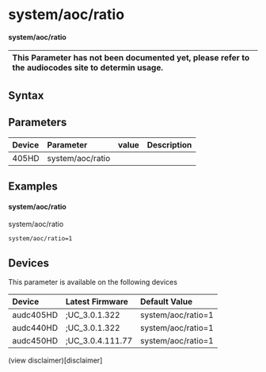 ﻿---
description: system/aoc/ratio
search: false
---

# system/aoc/ratio

#### system/aoc/ratio


| This Parameter has not been documented yet, please refer to the audiocodes site to determin usage.  | 
| :--- |

## Syntax

## Parameters
|Device|Parameter|value|Description|
|:---|:---|:---|:---|
| 405HD | system/aoc/ratio |  |  |

## Examples
#### system/aoc/ratio

system/aoc/ratio

```
system/aoc/ratio=1
```

## Devices
This parameter is available on the following devices

| Device | Latest Firmware | Default Value |
|:---|:---|:---|
| audc405HD | ;UC_3.0.1.322 | system/aoc/ratio=1 
| audc440HD | ;UC_3.0.1.322 | system/aoc/ratio=1 
| audc450HD | ;UC_3.0.4.111.77 | system/aoc/ratio=1 

(view disclaimer)[disclaimer]
